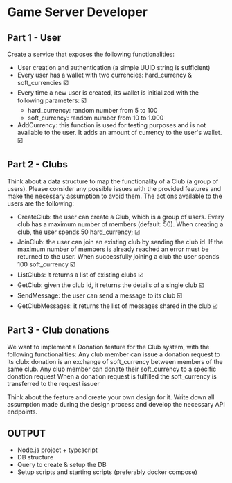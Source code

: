 # Game Server Developer

## Part 1 - User 
Create a service that exposes the following functionalities: 
* User creation and authentication (a simple UUID string is sufficient) 
* Every user has a wallet with two currencies: hard_currency & soft_currencies :ballot_box_with_check:
* Every time a new user is created, its wallet is initialized with the following parameters: :ballot_box_with_check:
    * hard_currency: random number from 5 to 100
    * soft_currency: random number from 10 to 1.000
* AddCurrency: this function is used for testing purposes and is not available to the user. It adds an amount of currency to the user's wallet. :ballot_box_with_check:

## Part 2 - Clubs
Think about a data structure to map the functionality of a Club (a group of users). Please consider any possible issues with the provided features and make the necessary assumption to avoid them. 
The actions available to the users are the following: 
* CreateClub: the user can create a Club, which is a group of users. Every club has a maximum number of members (default: 50). When creating a club, the user spends 50 hard_currency; :ballot_box_with_check:
* JoinClub: the user can join an existing club by sending the club id. If the maximum number of members is already reached an error must be returned to the user. When successfully joining a club the user spends 100 soft_currency :ballot_box_with_check:
* ListClubs: it returns a list of existing clubs :ballot_box_with_check:
* GetClub: given the club id, it returns the details of a single club :ballot_box_with_check:
* SendMessage: the user can send a message to its club :ballot_box_with_check:
* GetClubMessages: it returns the list of messages shared in the club :ballot_box_with_check:

## Part 3 - Club donations

We want to implement a Donation feature for the Club system, with the following functionalities: 
Any club member can issue a donation request to its club: donation is an exchange of soft_currency between members of the same club.
Any club member can donate their soft_currency to a specific donation request
When a donation request is fulfilled the soft_currency is transferred to the request issuer

Think about the feature and create your own design for it. Write down all assumption made during the design process and develop the necessary API endpoints.

## OUTPUT
* Node.js project + typescript
* DB structure
* Query to create & setup the DB
* Setup scripts and starting scripts (preferably docker compose)


